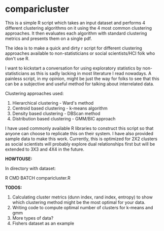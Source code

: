 comparicluster
==============

This is a simple R script which takes an input dataset and performs 4 different clustering algorithms on it using the 4 most common clustering approaches. It then evaluates each algorithm with standard clustering metrics and presents them on a single pdf.

The idea is to make a quick and dirty r script for different clustering approaches available to non-statisticians or social scientists/HCI folk who don't use R. 

I want to kickstart a conversation for using exploratory statistics by non-statisticians as this is sadly lacking in most literature I read nowadays. A painless script, in my opinion, might be just the way for folks to see that this can be a subjective and useful method for talking about interrelated data.

Clustering approaches used:

1. Hierarchical clustering - Ward's method
2. Centroid based clustering - k-means algorithm
3. Density based clustering - DBScan method
4. Distribution based clustering - GMM/BIC approach

I have used commonly available R libraries to construct this script so that anyone can choose to replicate this on their system. I have also provided sample data to make this work. Currently, this is optimized for 2X2 clusters as social scientists will probably explore dual relationships first but will be extended to 3X3 and 4X4 in the future.

<b>HOWTOUSE:</b>

In directory with dataset:

R CMD BATCH comparicluster.R

<b>TODOS:</b>

1. Calculating cluster metrics (dunn index, rand index, entropy) to show which clustering method might be the most optimal for your data.
2. Writing code to compute optimal number of clusters for k-means and gmm
3. More types of data?
4. Fishers dataset as an example
